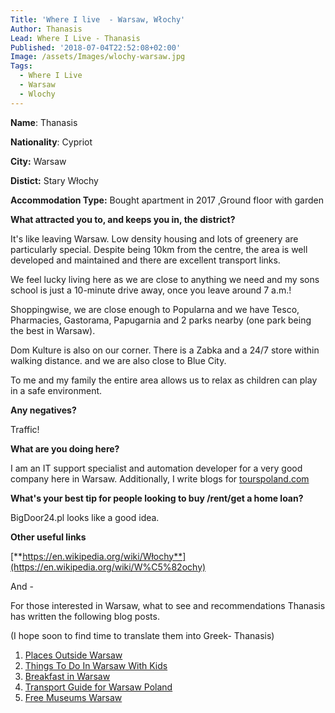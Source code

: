 ```yaml
---
Title: 'Where I live  - Warsaw, Włochy'
Author: Thanasis
Lead: Where I Live - Thanasis
Published: '2018-07-04T22:52:08+02:00'
Image: /assets/Images/wlochy-warsaw.jpg
Tags:
  - Where I Live
  - Warsaw
  - Wlochy
---
```

**Name**: Thanasis

**Nationality**: Cypriot

**City:** Warsaw

**Distict:** Stary Włochy

**Accommodation Type:** Bought apartment in 2017 ,Ground floor with garden

**What attracted you to, and keeps you in, the district?**

It's like leaving Warsaw. Low density housing and lots of greenery are particularly special. Despite being 10km from the centre, the area is well developed and maintained and there are excellent transport links.

We feel lucky living here as we are close to anything we need and my sons school is just a 10-minute drive away, once you leave around 7 a.m.!

Shoppingwise, we are close enough to Popularna and we have Tesco, Pharmacies, Gastorama, Papugarnia and 2 parks nearby (one park being the best in Warsaw).

Dom Kulture is also on our corner. There is a Zabka and a 24/7 store within walking distance. and we are also close to Blue City.

To me and my family the entire area allows us to relax as children can play in a safe environment.

**Any negatives?**

Traffic!

**What are you doing here?**

I am an IT support specialist and automation developer for a very good company here in Warsaw. Additionally, I write blogs for [tourspoland.com](https://tourspoland.com/blog)

**What's your best tip for people looking to buy /rent/get a home loan?**

BigDoor24.pl looks like a good idea.

**Other useful links**

[**https://en.wikipedia.org/wiki/Włochy**](https://en.wikipedia.org/wiki/W%C5%82ochy)

And - 

For those interested in Warsaw, what to see and  recommendations Thanasis has written the following blog posts. 

(I hope soon to find time to translate them into Greek- Thanasis)

1. [Places Outside Warsaw](https://tourspoland.com/blog/places-outside-warsaw)
2. [Things To Do In Warsaw With Kids](https://tourspoland.com/blog/things-to-do-warsaw-with-kids)
3. [Breakfast in Warsaw](https://tourspoland.com/blog/warsaw-breakfast)
4. [Transport Guide for Warsaw Poland](https://tourspoland.com/blog/transport-guide-for-warsaw-poland)
5. [Free Museums Warsaw](https://tourspoland.com/blog/free-museums-warsaw)
